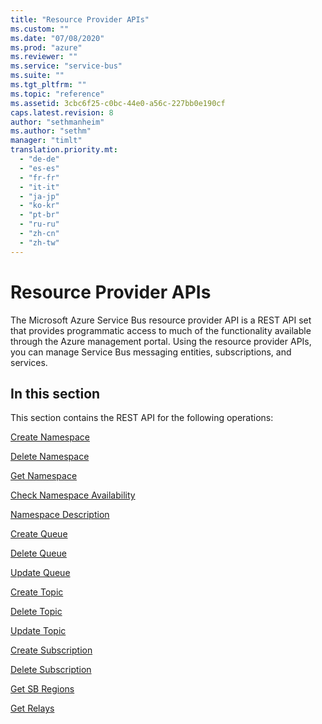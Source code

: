 ```yaml
---
title: "Resource Provider APIs"
ms.custom: ""
ms.date: "07/08/2020"
ms.prod: "azure"
ms.reviewer: ""
ms.service: "service-bus"
ms.suite: ""
ms.tgt_pltfrm: ""
ms.topic: "reference"
ms.assetid: 3cbc6f25-c0bc-44e0-a56c-227bb0e190cf
caps.latest.revision: 8
author: "sethmanheim"
ms.author: "sethm"
manager: "timlt"
translation.priority.mt: 
  - "de-de"
  - "es-es"
  - "fr-fr"
  - "it-it"
  - "ja-jp"
  - "ko-kr"
  - "pt-br"
  - "ru-ru"
  - "zh-cn"
  - "zh-tw"
---
```

# Resource Provider APIs
The Microsoft Azure Service Bus resource provider API is a REST API set that provides programmatic access to much of the functionality available through the Azure management portal. Using the resource provider APIs, you can manage Service Bus messaging entities, subscriptions, and services.  
  
## In this section  
 This section contains the REST API for the following operations:  
  
 [Create Namespace](create-namespace.md)  
  
 [Delete Namespace](delete-namespace.md)  
  
 [Get Namespace](get-namespace.md)  
  
 [Check Namespace Availability](check-namespace-availability.md)  
  
 [Namespace Description](namespace-description.md)  
  
 [Create Queue](create-queue.md)  
  
 [Delete Queue](delete-queue.md)  
  
 [Update Queue](update-queue.md)  
  
 [Create Topic](create-topic.md)  
  
 [Delete Topic](delete-topic.md)  
  
 [Update Topic](update-topic.md)  
  
 [Create Subscription](create-subscription.md)  
  
 [Delete Subscription](delete-subscription.md)  
  
 [Get SB Regions](get-sb-regions.md)  
  
 [Get Relays](get-relays.md)